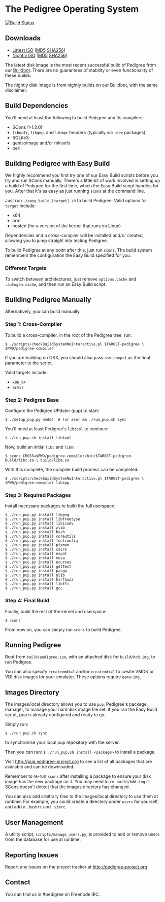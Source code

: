# The Pedigree Operating System

[![Build Status](https://travis-ci.org/miselin/pedigree.svg?branch=develop)](https://travis-ci.org/miselin/pedigree)

## Downloads

* [Latest ISO](http://dl.pedigree-project.org/latest.iso)
    ([MD5](http://dl.pedigree-project.org/latest.iso.md5)
    [SHA256](http://dl.pedigree-project.org/latest.iso.sha256))
* [Nightly ISO](http://dl.pedigree-project.org/nightly.iso)
    ([MD5](http://dl.pedigree-project.org/nightly.iso.md5)
    [SHA256](http://dl.pedigree-project.org/nightly.iso.sha256))

The latest disk image is the most recent successful build of Pedigree from our
[Buildbot](http://build.pedigree-project.org). There are no guarantees of
stability or even functionality of these builds.

The nightly disk image is from nightly builds on our Buildbot, with the same
disclaimer.

## Build Dependencies

You'll need at least the following to build Pedigree and its compilers:

* SCons (>1.2.0)
* `libmpfr`, `libgmp`, and `libmpc` headers (typically via `-dev` packages)
* SQLite3
* genisoimage and/or mkisofs
* perl

## Building Pedigree with Easy Build

We highly recommend you first try one of our Easy Build scripts before you try
and run SCons manually. There's a little bit of work involved in setting up a
build of Pedigree for the first time, which the Easy Build script handles for
you. After that it's as easy as just running `scons` at the command line.

Just run `./easy_build_[target].sh` to build Pedigree. Valid options for
`target` include:

* x64
* arm
* hosted (for a version of the kernel that runs on Linux)

Dependencies and a cross-compiler will be installed and/or created, allowing
you to jump straight into testing Pedigree.

To build Pedigree at any point after this, just run `scons`. The build system
remembers the configuration the Easy Build specified for you.

### Different Targets

To switch between architectures, just remove `options.cache` and
`.autogen.cache`, and then run an Easy Build script.

## Building Pedigree Manually

Alternatively, you can build manually.

### Step 1: Cross-Compiler

To build a cross-compiler, in the root of the Pedigree tree, run:

`$ ./scripts/checkBuildSystemNoInteractive.pl $TARGET-pedigree \
    $PWD/pedigree-compiler`

If you are building on OSX, you should also pass `osx-compat` as the final
parameter to the script.

Valid targets include:

* `x86_64`
* `armv7`

### Step 2: Pedigree Base

Configure the Pedigree UPdater (pup) to start:

`$ ./setup_pup.py amd64  # (or arm) && ./run_pup.sh sync`

You'll need at least Pedigree's `libtool` to continue:

`$ ./run_pup.sh install libtool`

Now, build an initial `libc` and `libm`:

`$ scons CROSS=$PWD/pedigree-compiler/bin/$TARGET-pedigree- build/libc.so \
    build/libm.so`

With this complete, the compiler build process can be completed:

`$ ./scripts/checkBuildSystemNoInteractive.pl $TARGET-pedigree \
    $PWD/pedigree-compiler libcpp`

### Step 3: Required Packages

Install necessary packages to build the full userspace:

```
$ ./run_pup.py install libpng
$ ./run_pup.py install libfreetype
$ ./run_pup.py install libiconv
$ ./run_pup.py install zlib
$ ./run_pup.py install bash
$ ./run_pup.py install coreutils
$ ./run_pup.py install fontconfig
$ ./run_pup.py install pixman
$ ./run_pup.py install cairo
$ ./run_pup.py install expat
$ ./run_pup.py install mesa
$ ./run_pup.py install ncurses
$ ./run_pup.py install gettext
$ ./run_pup.py install pango
$ ./run_pup.py install glib
$ ./run_pup.py install harfbuzz
$ ./run_pup.py install libffi
$ ./run_pup.py install gcc
```

### Step 4: Final Build

Finally, build the rest of the kernel and userspace:

`$ scons`

From now on, you can simply run `scons` to build Pedigree.

## Running Pedigree

Boot from `build/pedigree.iso`, with an attached disk for `build/hdd.img`, to
run Pedigree.

You can also specify `createvmdk=1` and/or `createvdi=1` to create VMDK or VDI
disk images for your emulator. These options require `qemu-img`.

## Images Directory

The images/local directory allows you to use `pup`, Pedigree's package manager,
to manage your hard disk image file set. If you ran the Easy Build script, pup
is already configured and ready to go.

Simply run:

`$ ./run_pup.sh sync`

to synchronise your local pup repository with the server.

Then you can run:
`$ ./run_pup.sh install <package>`
to install a package.

Visit http://pup.pedigree-project.org to see a list of all packages that are
available and can be downloaded.

Remember to re-run `scons` after installing a package to ensure your disk image
has the new package on it. You may need to `rm build/hdd.img` if SCons doesn't
detect that the images directory has changed.

You can also add arbitrary files to the images/local directory to use them at
runtime. For example, you could create a directory under `users` for yourself,
and add a `.bashrc` and `.vimrc`.

## User Management

A utility script, `scripts/manage_users.py`, is provided to add or remove users
from the database for use at runtime.

## Reporting Issues

Report any issues on the project tracker at http://pedigree-project.org

## Contact

You can find us in #pedigree on Freenode IRC.
